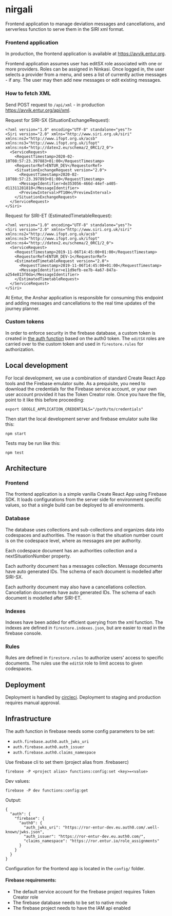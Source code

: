 # nirgali

Frontend application to manage deviation messages and cancellations, and serverless function to serve them in the SIRI xml format.

### Frontend application

In production, the frontend application is available at https://avvik.entur.org.

Frontend application assumes user has editSX role associated with one or more providers. Roles can be assigned in Ninkasi. Once logged in, the user selects a provider from a menu, and sees a list of currently active messages - if any. The user may then add new messages or edit existing messages.

### How to fetch XML

Send POST request to `/api/xml` -  in production https://avvik.entur.org/api/xml.

Request for SIRI-SX (SituationExchangeRequest):

    <?xml version="1.0" encoding="UTF-8" standalone="yes"?>
    <Siri version="2.0" xmlns="http://www.siri.org.uk/siri" xmlns:ns2="http://www.ifopt.org.uk/acsb" xmlns:ns3="http://www.ifopt.org.uk/ifopt" xmlns:ns4="http://datex2.eu/schema/2_0RC1/2_0">
      <ServiceRequest>
        <RequestTimestamp>2020-02-10T08:57:23.397883+01:00</RequestTimestamp>
        <RequestorRef>ENTUR_DEV</RequestorRef>
        <SituationExchangeRequest version="2.0">
          <RequestTimestamp>2020-02-10T08:57:23.397893+01:00</RequestTimestamp>
          <MessageIdentifier>de353056-466d-44ef-a405-d11311281810</MessageIdentifier>
          <PreviewInterval>PT10H</PreviewInterval>
        </SituationExchangeRequest>
      </ServiceRequest>
    </Siri>

Request for SIRI-ET (EstimatedTimetableRequest):

    <?xml version="1.0" encoding="UTF-8" standalone="yes"?>
    <Siri version="2.0" xmlns="http://www.siri.org.uk/siri" xmlns:ns2="http://www.ifopt.org.uk/acsb" xmlns:ns3="http://www.ifopt.org.uk/ifopt" xmlns:ns4="http://datex2.eu/schema/2_0RC1/2_0">
      <ServiceRequest>
        <RequestTimestamp>2019-11-06T14:45:00+01:00</RequestTimestamp>
        <RequestorRef>ENTUR_DEV-1</RequestorRef>
        <EstimatedTimetableRequest version="2.0">
          <RequestTimestamp>2019-11-06T14:45:00+01:00</RequestTimestamp>
          <MessageIdentifier>e11d9efb-ee7b-4a67-847a-a254e813f0da</MessageIdentifier>
        </EstimatedTimetableRequest>
      </ServiceRequest>
    </Siri>

At Entur, the Anshar application is responsible for consuming this endpoint and adding messages and cancellations to the real time updates of the journey planner.

### Custom tokens

In order to enforce security in the firebase database, a custom token is created in [the auth function](functions/auth) based on the auth0 token. The `editSX` roles are carried over to the custom token and used in `firestore.rules` for authorization.

## Local development

For local development, we use a combination of standard Create React App tools and the Firebase emulator suite. As a prequisite, you need to download the credentials for the Firebase service account, or your own user account provided it has the Token Creator role. Once you have the file, point to it like this before proceeding:

    export GOOGLE_APPLICATION_CREDENTIALS="/path/to/credentials"

Then start the local development server and firebase emulator suite like this:

    npm start

Tests may be run like this:

    npm test

## Architecture

### Frontend

The frontend application is a simple vanilla Create React App using Firebase SDK. It loads configurations from the server side for environment specific values, so that a single build can be deployed to all environments.

### Database

The database uses collections and sub-collections and organizes data into codespaces and authorities. The reason is that the situation number count is on the codespace level, where as messages are per authority.

Each codespace document has an authorities collection and a nextSituationNumber property.

Each authority document has a messages collection. Message documents have auto generated IDs. The schema of each document is modelled after SIRI-SX.

Each authority document may also have a cancellations collection. Cancellation documents have auto generated IDs. The schema of each document is modelled after SIRI-ET.

### Indexes

Indexes have been added for efficient querying from the xml function. The indexes are defined in `firestore.indexes.json`, but are easier to read in the firebase console.

### Rules

Rules are defined in `firestore.rules` to authorize users' access to specific documents. The rules use the `editSX` role to limit access to given codespaces.

## Deployment

Deployment is handled by [circleci](https://app.circleci.com/pipelines/github/entur/deviation-messages). Deployment to staging and production requires manual approval.

## Infrastructure

The auth function in firebase needs some config parameters to be set:

* `auth.firebase.auth0.auth_jwks_uri`
* `auth.firebase.auth0.auth_issuer`
* `auth.firebase.auth0.claims_namespace`

Use firebase cli to set them (project alias from .firebaserc)

    firebase -P <project alias> functions:config:set <key>=<value>

Dev values:

    firebase -P dev functions:config:get

Output:

    {
      "auth": {
        "firebase": {
          "auth0": {
            "auth_jwks_uri": "https://ror-entur-dev.eu.auth0.com/.well-known/jwks.json",
            "auth_issuer": "https://ror-entur-dev.eu.auth0.com/",
            "claims_namespace": "https://ror.entur.io/role_assignments"
          }
        }
      }
    }


Configuration for the frontend app is located in the `config/` folder.

#### Firebase requirements:

* The default service account for the firebase project requires Token Creator role
* The firebase database needs to be set to native mode
* The firebase project needs to have the IAM api enabled
